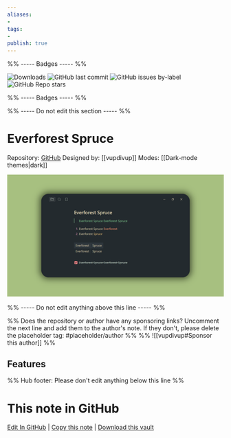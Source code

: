 ```yaml
---
aliases:
- 
tags: 
- 
publish: true
---
```


%% ----- Badges ----- %%

![Downloads](https://img.shields.io/badge/downloads-947-573E7A?style=for-the-badge&logo=)
![GitHub last commit](https://img.shields.io/github/last-commit/vupdivup/obsidian-everforest-spruce?color=573E7A&label=last%20update&logo=github&style=for-the-badge)
![GitHub issues by-label](https://img.shields.io/github/issues/vupdivup/obsidian-everforest-spruce/help%20wanted?color=573E7A&logo=github&style=for-the-badge) 
![GitHub Repo stars](https://img.shields.io/github/stars/vupdivup/obsidian-everforest-spruce?color=573E7A&logo=github&style=for-the-badge)

%% ----- Badges ----- %%

%% ----- Do not edit this section ----- %%

# Everforest Spruce

Repository: [GitHub](https://github.com/vupdivup/obsidian-everforest-spruce)
Designed by: [[vupdivup]]
Modes: [[Dark-mode themes|dark]]



![screenshot](https://github.com/vupdivup/obsidian-everforest-spruce/raw/HEAD/cover.png)

%% ----- Do not edit anything above this line ----- %% 

%% Does the repository or author have any sponsoring links? Uncomment the next line and add them to the author's note. If they don't, please delete the placeholder tag: #placeholder/author %%
%% ![[vupdivup#Sponsor this author]] %%


## Features



%% Hub footer: Please don't edit anything below this line %%

# This note in GitHub

<span class="git-footer">[Edit In GitHub](https://github.dev/obsidian-community/obsidian-hub/blob/main/02%20-%20Community%20Expansions/02.05%20All%20Community%20Expansions/Themes/Everforest%20Spruce.md "git-hub-edit-note") | [Copy this note](https://raw.githubusercontent.com/obsidian-community/obsidian-hub/main/02%20-%20Community%20Expansions/02.05%20All%20Community%20Expansions/Themes/Everforest%20Spruce.md "git-hub-copy-note") | [Download this vault](https://github.com/obsidian-community/obsidian-hub/archive/refs/heads/main.zip "git-hub-download-vault") </span>
